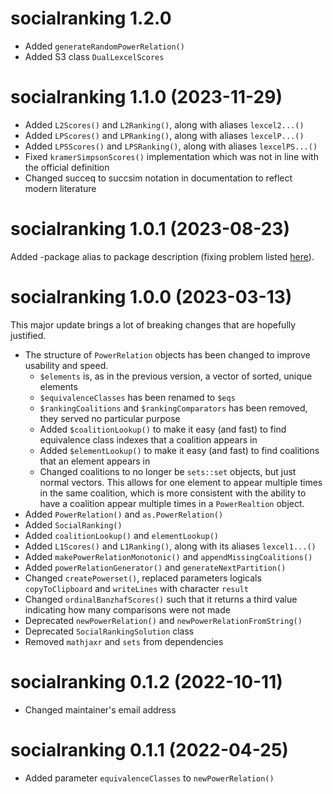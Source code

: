 # socialranking 1.2.0

* Added `generateRandomPowerRelation()`
* Added S3 class `DualLexcelScores`

# socialranking 1.1.0 (2023-11-29)

* Added `L2Scores()` and `L2Ranking()`, along with aliases `lexcel2...()`
* Added `LPScores()` and `LPRanking()`, along with aliases `lexcelP...()`
* Added `LPSScores()` and `LPSRanking()`, along with aliases `lexcelPS...()`
* Fixed `kramerSimpsonScores()` implementation which was not in line with the official definition
* Changed succeq to succsim notation in documentation to reflect modern literature

# socialranking 1.0.1 (2023-08-23)

Added -package alias to package description (fixing problem listed [here](https://github.com/r-lib/roxygen2/issues/1491)).

# socialranking 1.0.0 (2023-03-13)

This major update brings a lot of breaking changes that are hopefully justified.

* The structure of `PowerRelation` objects has been changed to improve usability and speed.
  * `$elements` is, as in the previous version, a vector of sorted, unique elements
  * `$equivalenceClasses` has been renamed to `$eqs`
  * `$rankingCoalitions` and `$rankingComparators` has been removed, they served no particular purpose
  * Added `$coalitionLookup()` to make it easy (and fast) to find equivalence class indexes that a coalition appears in
  * Added `$elementLookup()` to make it easy (and fast) to find coalitions that an element appears in
  * Changed coalitions to no longer be `sets::set` objects, but just normal vectors. This allows for one element to appear multiple times in the same coalition, which is more consistent with the ability to have a coalition appear multiple times in a `PowerRealtion` object.
* Added `PowerRelation()` and `as.PowerRelation()`
* Added `SocialRanking()`
* Added `coalitionLookup()` and `elementLookup()`
* Added `L1Scores()` and `L1Ranking()`, along with its aliases `lexcel1...()`
* Added `makePowerRelationMonotonic()` and `appendMissingCoalitions()`
* Added `powerRelationGenerator()` and `generateNextPartition()`
* Changed `createPowerset()`, replaced parameters logicals `copyToClipboard` and `writeLines` with character `result` 
* Changed `ordinalBanzhafScores()` such that it returns a third value indicating how many comparisons were not made
* Deprecated `newPowerRelation()` and `newPowerRelationFromString()`
* Deprecated `SocialRankingSolution` class
* Removed `mathjaxr` and `sets` from dependencies


# socialranking 0.1.2 (2022-10-11)

* Changed maintainer's email address


# socialranking 0.1.1 (2022-04-25)

 * Added parameter `equivalenceClasses` to `newPowerRelation()`

